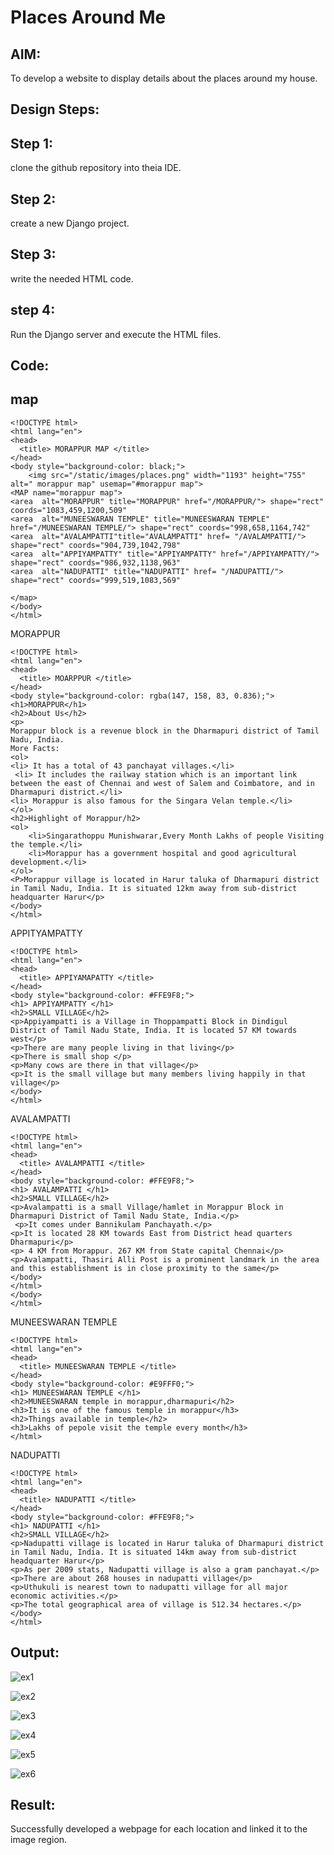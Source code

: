 # Places Around Me
## AIM:
To develop a website to display details about the places around my house.

## Design Steps:

## Step 1:
clone the github repository into theia IDE.

## Step 2:
create a new Django project.

## Step 3:
write the needed HTML code.

## step 4:
Run the Django server and execute the HTML files.

## Code:
## map
```
<!DOCTYPE html>
<html lang="en">
<head>
  <title> MORAPPUR MAP </title>
</head>
<body style="background-color: black;">
    <img src="/static/images/places.png" width="1193" height="755" alt=" morappur map" usemap="#morappur map">
<MAP name="morappur map">
<area  alt="MORAPPUR" title="MORAPPUR" href="/MORAPPUR/"> shape="rect" coords="1083,459,1200,509" 
<area  alt="MUNEESWARAN TEMPLE" title="MUNEESWARAN TEMPLE" href="/MUNEESWARAN TEMPLE/"> shape="rect" coords="998,658,1164,742" 
<area  alt="AVALAMPATTI"title="AVALAMPATTI" href= "/AVALAMPATTI/"> shape="rect" coords="904,739,1042,798" 
<area  alt="APPIYAMPATTY" title="APPIYAMPATTY" href="/APPIYAMPATTY/"> shape="rect" coords="986,932,1138,963" 
<area  alt="NADUPATTI" title="NADUPATTI" href= "/NADUPATTI/"> shape="rect" coords="999,519,1083,569" 

</map>
</body>
</html>
 ```
MORAPPUR
```
<!DOCTYPE html>
<html lang="en">
<head>
  <title> MOARPPUR </title>
</head>
<body style="background-color: rgba(147, 158, 83, 0.836);">
<h1>MORAPPUR</h1>
<h2>About Us</h2>
<p>
Morappur block is a revenue block in the Dharmapuri district of Tamil Nadu, India.
More Facts:
<ol>
<li> It has a total of 43 panchayat villages.</li>
 <li> It includes the railway station which is an important link between the east of Chennai and west of Salem and Coimbatore, and in Dharmapuri district.</li>
<li> Morappur is also famous for the Singara Velan temple.</li>
</ol>
<h2>Highlight of Morappur/h2>
<ol>
    <li>Singarathoppu Munishwarar,Every Month Lakhs of people Visiting the temple.</li>
    <li>Morappur has a government hospital and good agricultural development.</li>
</ol>
<P>Morappur village is located in Harur taluka of Dharmapuri district in Tamil Nadu, India. It is situated 12km away from sub-district headquarter Harur</p>
</body>
</html>
```
APPITYAMPATTY
```
<!DOCTYPE html>
<html lang="en">
<head>
  <title> APPIYAMAPATTY </title>
</head>
<body style="background-color: #FFE9F8;">
<h1> APPIYAMPATTY </h1>
<h2>SMALL VILLAGE</h2>
<p>Appiyampatti is a Village in Thoppampatti Block in Dindigul District of Tamil Nadu State, India. It is located 57 KM towards west</p>
<p>There are many people living in that living</p>
<p>There is small shop </p>
<p>Many cows are there in that village</p>
<p>It is the small village but many members living happily in that village</p>
</body>
</html>
```
AVALAMPATTI
```
<!DOCTYPE html>
<html lang="en">
<head>
  <title> AVALAMPATTI </title>
</head>
<body style="background-color: #FFE9F8;">
<h1> AVALAMPATTI </h1>
<h2>SMALL VILLAGE</h2>
<p>Avalampatti is a small Village/hamlet in Morappur Block in Dharmapuri District of Tamil Nadu State, India.</p>
 <p>It comes under Bannikulam Panchayath.</p>
<p>It is located 28 KM towards East from District head quarters Dharmapuri</p>
<p> 4 KM from Morappur. 267 KM from State capital Chennai</p>
<p>Avalampatti, Thasiri Alli Post is a prominent landmark in the area and this establishment is in close proximity to the same</p>
</body>
</html>
</body>
</html>
```
MUNEESWARAN TEMPLE
```
<!DOCTYPE html>
<html lang="en">
<head>
  <title> MUNEESWARAN TEMPLE </title>
</head>
<body style="background-color: #E9FFF0;">
<h1> MUNEESWARAN TEMPLE </h1>
<h2>MUNEESWARAN temple in morappur,dharmapuri</h2>
<h3>It is one of the famous temple in morappur</h3>
<h2>Things available in temple</h2>
<h3>Lakhs of pepole visit the temple every month</h3>
</html>
```
NADUPATTI
```
<!DOCTYPE html>
<html lang="en">
<head>
  <title> NADUPATTI </title>
</head>
<body style="background-color: #FFE9F8;">
<h1> NADUPATTI </h1>
<h2>SMALL VILLAGE</h2>
<p>Nadupatti village is located in Harur taluka of Dharmapuri district in Tamil Nadu, India. It is situated 14km away from sub-district headquarter Harur</p>
<p>As per 2009 stats, Nadupatti village is also a gram panchayat.</p>
<p>There are about 268 houses in nadupatti village</p>
<p>Uthukuli is nearest town to nadupatti village for all major economic activities.</p>
<p>The total geographical area of village is 512.34 hectares.</p>
</body>
</html>
```
## Output:

![ex1](https://user-images.githubusercontent.com/113497491/213926815-36846097-3c0c-442a-84db-3bd86e2b0f73.png)

![ex2](https://user-images.githubusercontent.com/113497491/213926853-e092c720-718a-4295-8575-6a0362130266.png)

![ex3](https://user-images.githubusercontent.com/113497491/213926871-d7bbebb7-5188-4168-93e5-ef806336d7c7.png)

![ex4](https://user-images.githubusercontent.com/113497491/213926891-19ea52ad-0399-406e-9b4f-7e22291125f1.png)

![ex5](https://user-images.githubusercontent.com/113497491/213926970-c1548dfa-9315-49a5-abb1-deda33307898.png)

![ex6](https://user-images.githubusercontent.com/113497491/213927010-d21145af-929b-44bf-8df4-4300a9d8d872.png)



## Result:
Successfully developed a webpage for each location and linked it to the image region.
